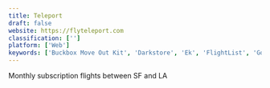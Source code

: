 ```yaml
---
title: Teleport
draft: false 
website: https://flyteleport.com
classification: ['']
platform: ['Web']
keywords: ['Buckbox Move Out Kit', 'Darkstore', 'Ek', 'FlightList', 'GoGoGrandparent', 'JetRadar', 'Nomad List', 'Rides in Google Maps', 'Rocab', 'Skyscanner', 'Smart Ride', 'Tomo Cheap Flights', 'Totals for Uber', 'Uber Beacon', 'Uber Elevate', 'Uber Now', 'Uber on Messenger', 'Uber without Internet', 'Wanderift']
---
```

Monthly subscription flights between SF and LA